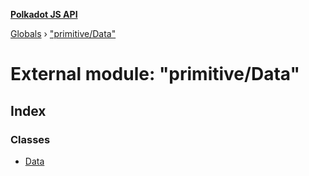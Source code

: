**[Polkadot JS API](../README.md)**

[Globals](../globals.md) › [&quot;primitive/Data&quot;](_primitive_data_.md)

# External module: "primitive/Data"

## Index

### Classes

* [Data](../classes/_primitive_data_.data.md)